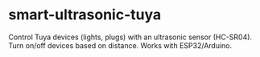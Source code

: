# smart-ultrasonic-tuya
Control Tuya devices (lights, plugs) with an ultrasonic sensor (HC-SR04). Turn on/off devices based on distance. Works with ESP32/Arduino.
